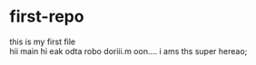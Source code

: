# first-repo
this is my first file
<br>
hii main hi eak odta robo doriii.m oon....
i ams ths super hereao;